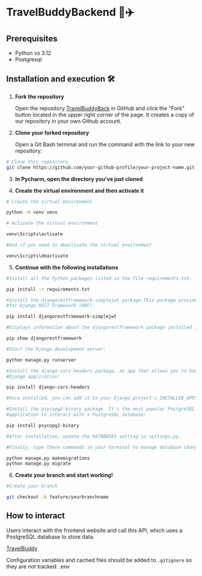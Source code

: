# TravelBuddyBackend 🧳✈️

## Prerequisites
- Python vs 3.12
- Postgresql 

## Installation and execution  🛠️

1. **Fork the repository**

   Open the repository [TravelBuddyBack](https://github.com/jess-ar/TravelBuddyBack.git) in GitHub and click the "Fork" button located in the upper right corner of the page. It creates a copy of our repository in your own Github account.


2. **Clone your forked repository**

   Open a Git Bash terminal and run the command with the link to your new repository:

```bash
# Clone this repository 
git clone https://github.com/your-github-profile/your-project-name.git
```

3. **In Pycharm, open the directory you've just cloned**


4. **Create the virtual environment and then activate it**

```bash
# Create the virtual environment

python -m venv venv

# Activate the virtual environment

venv\Scripts\activate

#And if you need to deactivate the virtual environment

venv\Scripts\deactivate

```

5. **Continue with the following installations**
```bash
#Install all the Python packages listed in the file requirements.txt.

pip install -r requirements.txt

#Install the djangorestframework-simplejwt package.This package provides JSON Web Token (JWT) authentication
#for Django REST Framework (DRF):

pip install djangorestframework-simplejwt

#Displays information about the djangorestframework package installed in your environment

pip show djangorestframework

#Start the Django development server:

python manage.py runserver

#Install the django-cors-headers package, an app that allows you to handle CORS(Cross-Origin Resource Sharing)in your
#Django application:

pip install django-cors-headers

#Once installed, you can add it to your Django project's INSTALLED_APPS and configure it in settings.py to manage CORS.

#Install the psycopg2-binary package. It's the most popular PostgreSQL database adapter for Pythonthat allows your Django
#application to interact with a PostgreSQL database:

pip install psycopg2-binary

#After installation, update the DATABASES setting in settings.py.

#Finally, type these commands in your terminal to manage database changes in your Django project:

python manage.py makemigrations
python manage.py migrate

```

6. **Create your branch and start working!**

```bash
#Create your branch

git checkout -b feature/yourbranchname
```

## How to interact  

Users interact with the frontend website and call this API, which uses a PostgreSQL database to store data. 

[TravelBuddy](https://github.com/Carlassanchez24/TravelBuddy.git)

Configuration variables and cached files should be added to `.gitignore` so they are not tracked: .env


